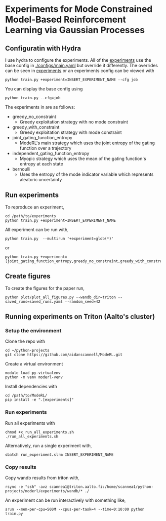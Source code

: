 # Experiments for Mode Constrained Model-Based Reinforcement Learning via Gaussian Processes

## Configuratin with Hydra
I use hydra to configure the experiments. All of the [experiments](./configs/experiment) use the base
config in [./configs/main.yaml]() but override it differently.
The overrides can be seen in [experiments](./configs/experiment) or an experiments config can be viewed with
``` shell
python train.py +experiment=INSERT_EXPERIMENT_NAME --cfg job
```
You can display the base config using
``` shell
python train.py --cfg=job
```
The experiments in [](./configs/experiment) are as follows:
- greedy_no_constraint
    - Greedy exploitation strategy with no mode constraint
- greedy_with_constraint
    - Greedy exploitation strategy with mode constraint
- joint_gating_function_entropy
    - ModeRL's main strategy which uses the joint entropy of the gating function over a trajectory
- independent_gating_function_entropy
    - Myopic strategy which uses the mean of the gating function's entropy at each state
- bernoulli
    - Uses the entropy of the mode indicator variable which represents aleatoric uncertainty

## Run experiments
To reproduce an experiment,
``` shell
cd /path/to/experiments
python train.py +experiment=INSERT_EXPERIMENT_NAME
```
All experiment can be run with,
``` shell
python train.py  --multirun '+experiment=glob(*)'
```
or
``` shell
python train.py +experiment=[joint_gating_function_entropy,greedy_no_constraint,greedy_with_constraint,independent_gating_function_entropy,bernoulli]
```


## Create figures
To create the figures for the paper run,
``` shell
python plot/plot_all_figures.py --wandb_dir=triton --saved_runs=saved_runs.yaml --random_seed=42
```

## Running experiments on Triton (Aalto's cluster)
### Setup the environment
Clone the repo with
``` shell
cd ~/python-projects
git clone https://github.com/aidanscannell/ModeRL.git
```
Create a virtual environment
``` shell
module load py-virtualenv
python -m venv moderl-venv
```
Install dependencies with
``` shell
cd /path/to/ModeRL/
pip install -e ".[experiments]"
```
### Run experiments
Run all experiments with
``` shell
chmod +x run_all_experiments.sh
./run_all_experiments.sh
```
Alternatively, run a single experiment with,
``` shell
sbatch run_experiment.slrm INSERT_EXPERIMENT_NAME
```

### Copy results
Copy wandb results from triton with,
``` shell
rsync -e "ssh" -avz scannea1@triton.aalto.fi:/home/scannea1/python-projects/moderl/experiments/wandb/* ./
```

An experiment can be run interactively with something like,
``` shell
srun --mem-per-cpu=500M --cpus-per-task=4 --time=0:10:00 python train.py
```
